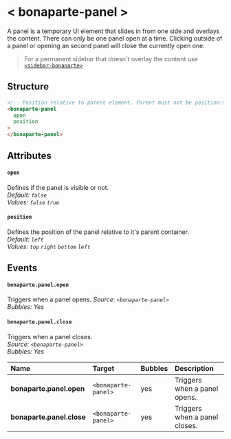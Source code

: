 # < bonaparte-panel >
A panel is a temporary UI element that slides in from one side and overlays the content. 
There can only be one panel open at a time. Clicking outside of a panel or opening an second panel will close the currently open one.

> For a permanent sidebar that doesn't overlay the content use [`<sidebar-bonaparte>`](bonaparte-sidebar.html)

## Structure
```html
<!-- Position relative to parent element. Parent must not be position:static. -->
<bonaparte-panel
  open 
  position 
>
</bonaparte-panel>
```

## Attributes

#### `open`
Defines if the panel is visible or not.<br>
_Default: `false`_<br>
_Values: `false` `true`_


#### `position`
Defines the position of the panel relative to it's parent container.<br>
_Default: `left`_<br>
_Values: `top` `right` `bottom` `left`_

## Events

#### `bonaparte.panel.open`
Triggers when a panel opens.
_Source: `<bonaparte-panel>`_<br>
_Bubbles: Yes_

#### `bonaparte.panel.close`
Triggers when a panel closes.<br>
_Source: `<bonaparte-panel>`_<br>
_Bubbles: Yes_

Name | Target | Bubbles | Description 
:--------- | :--- | :------ | :------
__bonaparte.panel.open__ | `<bonaparte-panel>` | yes | Triggers when a panel opens.
__bonaparte.panel.close__ | `<bonaparte-panel>` | yes | Triggers when a panel closes.
